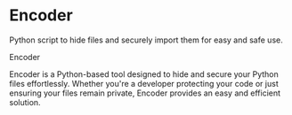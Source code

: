 # Encoder
Python script to hide files and securely import them for easy and safe use.

Encoder

Encoder is a Python-based tool designed to hide and secure your Python files effortlessly. Whether you're a developer protecting your code or just ensuring your files remain private, Encoder provides an easy and efficient solution.
